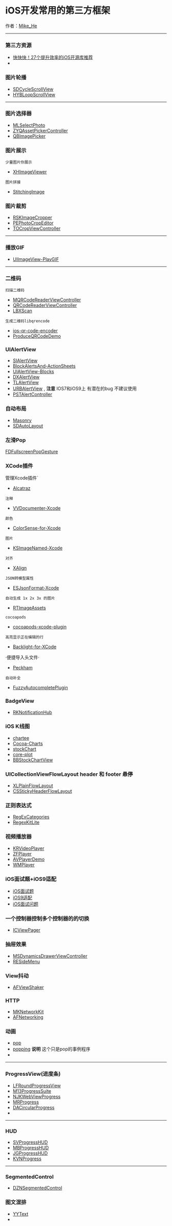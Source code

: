 # iOS开发常用的第三方框架

作者：[Mike_He](https://github.com/CoderMikeHe)   
 
---

### 第三方资源
* [快快快！27个提升效率的iOS开源库推荐](http://www.csdn.net/article/2015-07-21/2825264-27-ios-open-source-libraries/5#0-tsina-1-41498-397232819ff9a47a7b7e80a40613cfe1)
* 




### 图片轮播
* [SDCycleScrollView](https://github.com/gsdios/SDCycleScrollView)  
* [HYBLoopScrollView](https://github.com/CoderJackyHuang/HYBLoopScrollView)
---

### 图片选择器 
* [MLSelectPhoto](https://github.com/MakeZL/MLSelectPhoto)
* [ZYQAssetPickerController](https://github.com/heroims/ZYQAssetPickerController)
* [QBImagePicker](https://github.com/questbeat/QBImagePicker)  

### 图片展示
`少量图片你展示`
* [XHImageViewer](https://github.com/JackTeam/XHImageViewer)

`图片拼接`
* [StitchingImage](https://github.com/zhengjinghua/StitchingImage)


### 图片裁剪
* [RSKImageCropper](https://github.com/ruslanskorb/RSKImageCropper)
* [PEPhotoCropEditor](https://github.com/kishikawakatsumi/PEPhotoCropEditor)
* [TOCropViewController](https://github.com/TimOliver/TOCropViewController)
---
### 播放GIF
* [UIImageView-PlayGIF](https://github.com/yfme/UIImageView-PlayGIF)

---
### 二维码
`扫描二维码`
* [MQRCodeReaderViewController](https://github.com/zhengjinghua/MQRCodeReaderViewController) 
* [QRCodeReaderViewController](https://github.com/yannickl/QRCodeReaderViewController)    
* [LBXScan](https://github.com/MxABC/LBXScan)   

`生成二维码libqrencode`
* [ios-qr-code-encoder](https://github.com/moqod/ios-qr-code-encoder)
* [ProduceQRCodeDemo](https://github.com/MartinLi841538513/ProduceQRCodeDemo)



### UIAlertView
* [SIAlertView](https://github.com/Sumi-Interactive/SIAlertView)
* [BlockAlertsAnd-ActionSheets](https://github.com/gpambrozio/BlockAlertsAnd-ActionSheets)
* [UIAlertView-Blocks](https://github.com/jivadevoe/UIAlertView-Blocks)
* [DXAlertView](https://github.com/xiekw2010/DXAlertView) 
* [TLAlertView](https://github.com/tLewisII/TLAlertView) 
* [URBAlertView](https://github.com/u10int/URBAlertView) ,  **注意** IOS7和iOS9上 有潜在的bug 不建议使用
* [PSTAlertController](https://github.com/steipete/PSTAlertController)



### 自动布局
* [Masonry](https://github.com/SnapKit/Masonry)
* [SDAutoLayout](https://github.com/gsdios/SDAutoLayout)

### 左滑Pop
[FDFullscreenPopGesture](https://github.com/forkingdog/FDFullscreenPopGesture)

### XCode插件
管理Xcode插件`
* [Alcatraz](https://github.com/alcatraz/Alcatraz)  

`注释`  
* [VVDocumenter-Xcode ](https://github.com/onevcat/VVDocumenter-Xcode )

`颜色`
* [ColorSense-for-Xcode](https://github.com/omz/ColorSense-for-Xcode)

`图片`
* [KSImageNamed-Xcode](https://github.com/ksuther/KSImageNamed-Xcode)

`对齐`
* [XAlign](https://github.com/qfish/XAlign)

`JSON转模型属性`
* [ESJsonFormat-Xcode](https://github.com/EnjoySR/ESJsonFormat-Xcode)

`自动生成 1x 2x 3x 的图片`
* [RTImageAssets](https://github.com/rickytan/RTImageAssets)

`cocoapods`
* [cocoapods-xcode-plugin](https://github.com/kattrali/cocoapods-xcode-plugin)

`高亮显示正在编辑的行`
* [Backlight-for-XCode](https://github.com/limejelly/Backlight-for-XCode)

·便捷导入头文件·
* [Peckham](https://github.com/markohlebar/Peckham)

`自动补全`
* [FuzzyAutocompletePlugin](https://github.com/FuzzyAutocomplete/FuzzyAutocompletePlugin)

### BadgeView
* [RKNotificationHub](https://github.com/cwRichardKim/RKNotificationHub)

### iOS K线图
* [chartee](https://github.com/zhiyu/chartee)  
* [Cocoa-Charts](https://github.com/limccn/Cocoa-Charts) 
* [stockChart](https://github.com/dangfm/stockChart)  
* [core-plot](https://github.com/core-plot/core-plot)
* [BBStockChartView](https://github.com/chenxiaoyu3/BBStockChartView) 


### UICollectionViewFlowLayout  header 和 footer 悬停
* [XLPlainFlowLayout](https://github.com/HebeTienCoder/XLPlainFlowLayout) 
* [CSStickyHeaderFlowLayout](https://github.com/jamztang/CSStickyHeaderFlowLayout)

### 正则表达式
* [RegExCategories](https://github.com/bendytree/Objective-C-RegEx-Categories) 
* [RegexKitLite](https://github.com/wezm/RegexKitLite)

### 视频播放器
* [KRVideoPlayer](https://github.com/36Kr-Mobile/KRVideoPlayer)
* [ZFPlayer](https://github.com/renzifeng/ZFPlayer)
* [AVPlayerDemo](https://github.com/mzds/AVPlayerDemo)
* [WMPlayer](https://github.com/zhengwenming/WMPlayer)

### iOS面试题+iOS9适配
* [iOS面试题](https://github.com/ChenYilong/iOSInterviewQuestions)
* [iOS9适配](https://github.com/ChenYilong/iOS9AdaptationTips)
* [iOS面试问题](https://github.com/lzyy/iOS-Developer-Interview-Questions)

### 一个控制器控制多个控制器的的切换
* [ICViewPager](https://github.com/iltercengiz/ICViewPager)

### 抽屉效果
* [MSDynamicsDrawerViewController](https://github.com/erichoracek/MSDynamicsDrawerViewController)  
* [RESideMenu](https://github.com/romaonthego/RESideMenu)

### View抖动
* [AFViewShaker](https://github.com/ArtFeel/AFViewShaker)

### HTTP
* [MKNetworkKit](https://github.com/MugunthKumar/MKNetworkKit)
* [AFNetworking](https://github.com/AFNetworking/AFNetworking)


### 动画 
* [pop](https://github.com/facebook/pop)
* [popping](https://github.com/schneiderandre/popping) **说明** 这个只是pop的事例程序
* 
---

### ProgressView(进度条)
* [LFRoundProgressView](https://github.com/shiqiang124/LFRoundProgressView)
* [M13ProgressSuite](https://github.com/Marxon13/M13ProgressSuite)
* [NJKWebViewProgress](https://github.com/ninjinkun/NJKWebViewProgress)
* [MRProgress](https://github.com/mrackwitz/MRProgress)
* [DACircularProgress](https://github.com/danielamitay/DACircularProgress)
* 
---
### HUD
* [SVProgressHUD](https://github.com/SVProgressHUD/SVProgressHUD)
* [MBProgressHUD](https://github.com/jdg/MBProgressHUD)
* [JGProgressHUD](https://github.com/JonasGessner/JGProgressHUD)
* [KVNProgress](https://github.com/AssistoLab/KVNProgress)

---
### SegmentedControl
* [DZNSegmentedControl](https://github.com/dzenbot/DZNSegmentedControl)


### 图文混排
* [YYText](https://github.com/ibireme/YYText)
* 





















